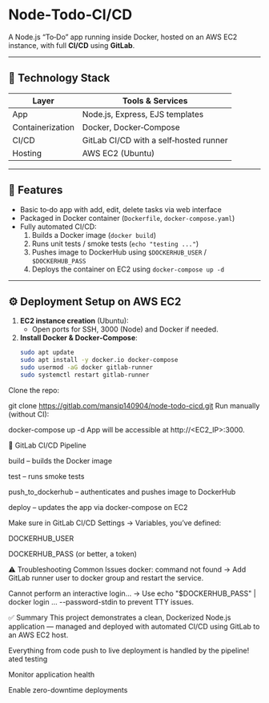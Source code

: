 # Node‑Todo‑CI/CD

A Node.js “To‑Do” app running inside Docker, hosted on an AWS EC2 instance, with full **CI/CD** using **GitLab**.

---

## 🧰 Technology Stack

| Layer           | Tools & Services                   |
|----------------|------------------------------------|
| App             | Node.js, Express, EJS templates    |
| Containerization| Docker, Docker‑Compose             |
| CI/CD           | GitLab CI/CD with a self‑hosted runner |
| Hosting         | AWS EC2 (Ubuntu)                   |

---

## 🚀 Features

- Basic to‑do app with add, edit, delete tasks via web interface
- Packaged in Docker container (`Dockerfile`, `docker-compose.yaml`)
- Fully automated CI/CD:
  1. Builds a Docker image (`docker build`)
  2. Runs unit tests / smoke tests (`echo "testing ..."`)
  3. Pushes image to DockerHub using `$DOCKERHUB_USER` / `$DOCKERHUB_PASS`
  4. Deploys the container on EC2 using `docker-compose up -d`

---

## ⚙️ Deployment Setup on AWS EC2

1. **EC2 instance creation** (Ubuntu):
   - Open ports for SSH, 3000 (Node) and Docker if needed.
2. **Install Docker & Docker‑Compose**:
   ```bash
   sudo apt update
   sudo apt install -y docker.io docker-compose
   sudo usermod -aG docker gitlab-runner
   sudo systemctl restart gitlab-runner
Clone the repo:

git clone https://gitlab.com/mansip140904/node-todo-cicd.git
Run manually (without CI):


docker-compose up -d
App will be accessible at http://<EC2_IP>:3000.

🔁 GitLab CI/CD Pipeline

build – builds the Docker image

test – runs smoke tests

push_to_dockerhub – authenticates and pushes image to DockerHub

deploy – updates the app via docker-compose on EC2

Make sure in GitLab CI/CD Settings → Variables, you’ve defined:

DOCKERHUB_USER

DOCKERHUB_PASS (or better, a token)

⚠️ Troubleshooting Common Issues
docker: command not found → Add GitLab runner user to docker group and restart the service.

Cannot perform an interactive login… → Use echo "$DOCKERHUB_PASS" | docker login … --password-stdin to prevent TTY issues.

✅ Summary
This project demonstrates a clean, Dockerized Node.js application — managed and deployed with automated CI/CD using GitLab to an AWS EC2 host.

Everything from code push to live deployment is handled by the pipeline!
ated testing

Monitor application health

Enable zero-downtime deployments
